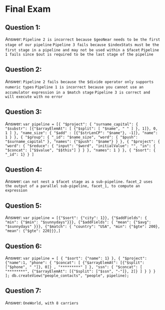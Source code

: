 # Final Exam
## Question 1: 
Answer: 
```Pipeline 2 is incorrect because $geoNear needs to be the first stage of our pipeline```
```Pipeline 3 fails because $indexStats must be the first stage in a pipeline and may not be used within a $facet```
```Pipeline 1 fails since $out is required to be the last stage of the pipeline```

## Question 2: 
Answer: 
```Pipeline 2 fails because the $divide operator only supports numeric types```
```Pipeline 1 is incorrect because you cannot use an accumulator expression in a $match stage```
```Pipeline 3 is correct and will execute with no error```

## Question 3: 
Answer:
```var pipeline = [{ "$project": { "surname_capital": { "$substr": [{"$arrayElemAt": [ {"$split": [ "$name", " " ] }, 1]}, 0, 1 ] }, "name_size": { "$add" : [{"$strLenCP": "$name"}, -1]}, "name": 1 } }, { "$group": { "_id": "$name_size", "word": { "$push": "$surname_capital" }, "names": {"$push": "$name"} } }, { "$project": { "word": { "$reduce": { "input": "$word", "initialValue": "", "in": { "$concat": ["$$value", "$$this"] } } }, "names": 1 } }, { "$sort": { "_id": 1} } ]```

## Question 4: 
Answer: 
```can not nest a $facet stage as a sub-pipeline.```
```facet_2 uses the output of a parallel sub-pipeline, facet_1, to compute an expression```

## Question 5: 
Answer: 
```var pipeline = [{"$sort": {"city": 1}}, {"$addFields": { "min": {"$min": "$sunnydays"}}}, {"$addFields": { "mean": {"$avg": "$sunnydays" }}}, {"$match": { "country": "USA", "min": {"$gte": 200}, "mean": {"$gte": 220}}},]```

## Question 6: 
Answer: 
```var pipeline = [ { "$sort": {"name": 1} }, { "$project": {"name":1, "phone": { "$concat": [ {"$arrayElemAt": [{"$split": ["$phone", " "]}, 0]} , "*********" ] }, "ssn": { "$concat": [ "********", {"$arrayElemAt": [{"$split": ["$ssn", "-"]}, 2]} ] } } } ]; db.createView("people_contacts", "people", pipeline);```

## Question 7: 
Answer: 
```OneWorld, with 8 carriers```